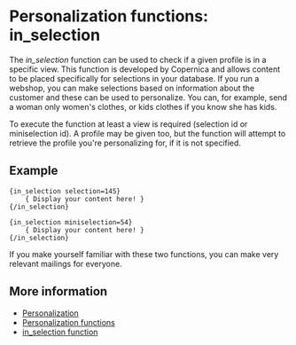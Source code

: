 # Personalization functions: in_selection

The *in_selection* function can be used to check if a given profile 
is in a specific view. This function is developed by Copernica and 
allows content to be placed specifically for selections in your database. 
If you run a webshop, you can make selections based on information about 
the customer and these can be used to personalize. You can, for example, 
send a woman only women's clothes, or kids clothes if you know she has kids.

To execute the function at least a view is required (selection id or miniselection id). A profile may 
be given too, but the function will attempt to retrieve the profile you're 
personalizing for, if it is not specified.

## Example

    {in_selection selection=145}
        { Display your content here! }
    {/in_selection}
    
    {in_selection miniselection=54}
        { Display your content here! }
    {/in_selection}
    
If you make yourself familiar with these two functions, you can make very relevant 
mailings for everyone.

## More information

* [Personalization](./personalization)
* [Personalization functions](./personalization-functions)
* [in_selection function](./personalization-functions-in_selection)

